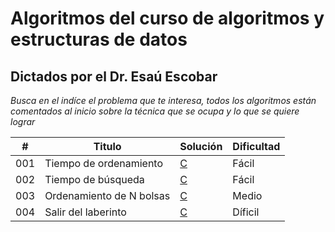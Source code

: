 
# Algoritmos del curso de algoritmos y estructuras de datos

## Dictados por el Dr. Esaú Escobar

_Busca en el indíce el problema que te interesa, todos los algoritmos están comentados al inicio sobre la técnica que se ocupa y lo que se quiere lograr_

| # | Titulo | Solución | Dificultad |
|---| ----- | -------- | ---------- |
|001|Tiempo de ordenamiento| [C](https://github.com/Jonas-Lara/IPN-CS/blob/master/13.-Algoritmos-DrEs%C3%A1u-2/01-Tiempo-de-ordenamiento.c) |Fácil|
|002|Tiempo de búsqueda | [C](https://github.com/Jonas-Lara/IPN-CS/blob/master/13.-Algoritmos-DrEs%C3%A1u-2/02-Tiempo-de-b%C3%BAsqueda.c)|Fácil|
|003|Ordenamiento de N bolsas | [C](https://github.com/Jonas-Lara/IPN-CS/blob/master/13.-Algoritmos-DrEs%C3%A1u-2/03-Ordenamiento-de-N-bolsas.c)|Medio|
|004|Salir del laberinto | [C](https://github.com/Jonas-Lara/IPN-CS/blob/master/13.-Algoritmos-DrEs%C3%A1u-2/04-Salir-del-laberinto.c)|Díficil|

